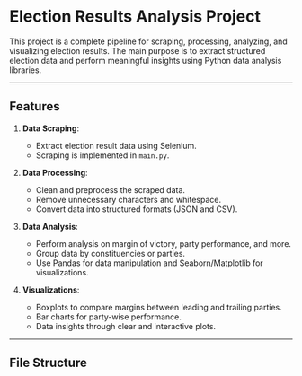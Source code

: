 # Election Results Analysis Project

This project is a complete pipeline for scraping, processing, analyzing, and visualizing election results. The main purpose is to extract structured election data and perform meaningful insights using Python data analysis libraries.

---

## **Features**
1. **Data Scraping**: 
   - Extract election result data using Selenium.
   - Scraping is implemented in `main.py`.

2. **Data Processing**:
   - Clean and preprocess the scraped data.
   - Remove unnecessary characters and whitespace.
   - Convert data into structured formats (JSON and CSV).

3. **Data Analysis**:
   - Perform analysis on margin of victory, party performance, and more.
   - Group data by constituencies or parties.
   - Use Pandas for data manipulation and Seaborn/Matplotlib for visualizations.

4. **Visualizations**:
   - Boxplots to compare margins between leading and trailing parties.
   - Bar charts for party-wise performance.
   - Data insights through clear and interactive plots.

---

## **File Structure**
